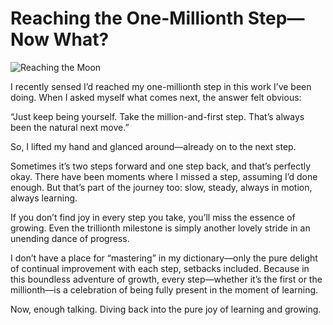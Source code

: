 # Reaching the One-Millionth Step—Now What?

![Reaching the Moon](images/20250113-01.png)

I recently sensed I’d reached my one-millionth step in this work I’ve been doing. When I asked myself what comes next, the answer felt obvious:

“Just keep being yourself. Take the million-and-first step. That’s always been the natural next move.”

So, I lifted my hand and glanced around—already on to the next step.

Sometimes it’s two steps forward and one step back, and that’s perfectly okay. There have been moments where I missed a step, assuming I’d done enough. But that’s part of the journey too: slow, steady, always in motion, always learning.

If you don’t find joy in every step you take, you’ll miss the essence of growing. Even the trillionth milestone is simply another lovely stride in an unending dance of progress.

I don’t have a place for “mastering” in my dictionary—only the pure delight of continual improvement with each step, setbacks included. Because in this boundless adventure of growth, every step—whether it’s the first or the millionth—is a celebration of being fully present in the moment of learning.

Now, enough talking. Diving back into the pure joy of learning and growing.